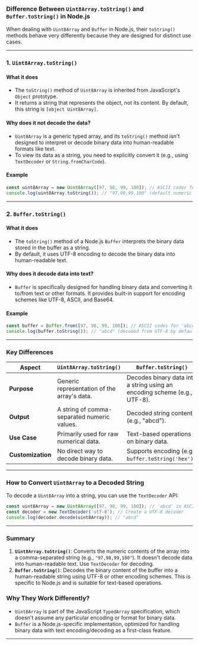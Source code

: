 ### **Difference Between `Uint8Array.toString()` and `Buffer.toString()` in Node.js**

When dealing with `Uint8Array` and `Buffer` in Node.js, their `toString()` methods behave very differently because they are designed for distinct use cases.

---

### **1. `Uint8Array.toString()`**

#### **What it does**  
- The `toString()` method of `Uint8Array` is inherited from JavaScript's `Object` prototype.
- It returns a string that represents the object, not its content. By default, this string is `[object Uint8Array]`.

#### **Why does it not decode the data?**
- `Uint8Array` is a generic typed array, and its `toString()` method isn't designed to interpret or decode binary data into human-readable formats like text.
- To view its data as a string, you need to explicitly convert it (e.g., using `TextDecoder` or `String.fromCharCode`).

#### **Example**
```javascript
const uint8Array = new Uint8Array([97, 98, 99, 100]); // ASCII codes for 'abcd'
console.log(uint8Array.toString()); // "97,98,99,100" (default numeric representation of its values)
```

---

### **2. `Buffer.toString()`**

#### **What it does**  
- The `toString()` method of a Node.js `Buffer` interprets the binary data stored in the buffer as a string.  
- By default, it uses UTF-8 encoding to decode the binary data into human-readable text.

#### **Why does it decode data into text?**
- `Buffer` is specifically designed for handling binary data and converting it to/from text or other formats. It provides built-in support for encoding schemes like UTF-8, ASCII, and Base64.

#### **Example**
```javascript
const buffer = Buffer.from([97, 98, 99, 100]); // ASCII codes for 'abcd'
console.log(buffer.toString()); // "abcd" (decoded from UTF-8 by default)
```

---

### **Key Differences**

| **Aspect**            | **`Uint8Array.toString()`**             | **`Buffer.toString()`**                 |
|------------------------|-----------------------------------------|-----------------------------------------|
| **Purpose**            | Generic representation of the array's data. | Decodes binary data into a string using an encoding scheme (e.g., UTF-8). |
| **Output**             | A string of comma-separated numeric values. | Decoded string content (e.g., "abcd").  |
| **Use Case**           | Primarily used for raw numerical data.  | Text-based operations on binary data.   |
| **Customization**      | No direct way to decode binary data.    | Supports encoding (e.g., `buffer.toString('hex')`). |

---

### **How to Convert `Uint8Array` to a Decoded String**
To decode a `Uint8Array` into a string, you can use the `TextDecoder` API:

```javascript
const uint8Array = new Uint8Array([97, 98, 99, 100]); // 'abcd' in ASCII
const decoder = new TextDecoder('utf-8'); // Create a UTF-8 decoder
console.log(decoder.decode(uint8Array)); // "abcd"
```

---

### **Summary**

1. **`Uint8Array.toString()`**: Converts the numeric contents of the array into a comma-separated string (e.g., `"97,98,99,100"`). It doesn't decode data into human-readable text. Use `TextDecoder` for decoding.
2. **`Buffer.toString()`**: Decodes the binary content of the buffer into a human-readable string using UTF-8 or other encoding schemes. This is specific to Node.js and is suitable for text-based operations.

### **Why They Work Differently?**
- `Uint8Array` is part of the JavaScript `TypedArray` specification, which doesn't assume any particular encoding or format for binary data.
- `Buffer` is a Node.js-specific implementation, optimized for handling binary data with text encoding/decoding as a first-class feature.

---